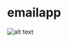 # emailapp

![alt text](https://github.com/luanachen/FlutterEmailApp/blob/master/image.png?raw=true)
